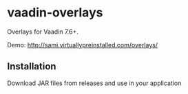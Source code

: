 vaadin-overlays
===============

Overlays for Vaadin 7.6+.

Demo: http://sami.virtuallypreinstalled.com/overlays/

Installation
------------

Download JAR files from releases and use in your application
